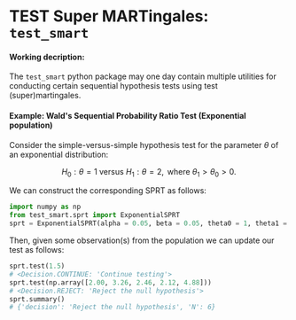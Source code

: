 # TEST Super MARTingales: `test_smart`

#### Working decription:
The `test_smart` python package may one day contain multiple utilities for
conducting certain sequential hypothesis tests using test (super)martingales.


#### Example: Wald's Sequential Probability Ratio Test (Exponential population)

Consider the simple-versus-simple hypothesis test for the parameter $\theta$ of
an exponential distribution:

```math
H_0: \theta = 1 \text{ versus }H_1: \theta = 2,\text{ where }\theta_1>\theta_0>0.
```

We can construct the corresponding SPRT as follows:

```python
import numpy as np
from test_smart.sprt import ExponentialSPRT
sprt = ExponentialSPRT(alpha = 0.05, beta = 0.05, theta0 = 1, theta1 = 2)
```

Then, given some observation(s) from the population we can update our test as
follows:

```python
sprt.test(1.5)
# <Decision.CONTINUE: 'Continue testing'>
sprt.test(np.array([2.00, 3.26, 2.46, 2.12, 4.88]))
# <Decision.REJECT: 'Reject the null hypothesis'>
sprt.summary()
# {'decision': 'Reject the null hypothesis', 'N': 6}
```